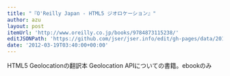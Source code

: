 ```yaml
---
title: "『O'Reilly Japan - HTML5 ジオロケーション』"
author: azu
layout: post
itemUrl: 'http://www.oreilly.co.jp/books/9784873115238/'
editJSONPath: 'https://github.com/jser/jser.info/edit/gh-pages/data/2012/03/index.json'
date: '2012-03-19T03:40:00+00:00'
---
```

HTML5 Geolocationの翻訳本
Geolocation APIについての書籍。ebookのみ
